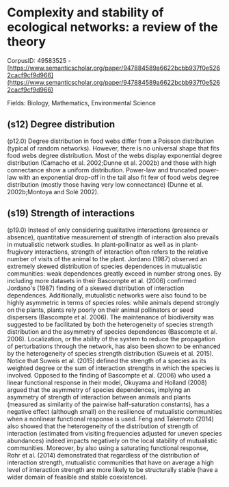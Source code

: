 # Complexity and stability of ecological networks: a review of the theory

CorpusID: 49583525 - [https://www.semanticscholar.org/paper/947884589a6622bcbb937f0e5262cacf9cf9d966](https://www.semanticscholar.org/paper/947884589a6622bcbb937f0e5262cacf9cf9d966)

Fields: Biology, Mathematics, Environmental Science

## (s12) Degree distribution
(p12.0) Degree distribution in food webs differ from a Poisson distribution (typical of random networks). However, there is no universal shape that fits food webs degree distribution. Most of the webs display exponential degree distribution (Camacho et al. 2002;Dunne et al. 2002b) and those with high connectance show a uniform distribution. Power-law and truncated power-law with an exponential drop-off in the tail also fit few of food webs degree distribution (mostly those having very low connectance) (Dunne et al. 2002b;Montoya and Solé 2002).
## (s19) Strength of interactions
(p19.0) Instead of only considering qualitative interactions (presence or absence), quantitative measurement of strength of interaction also prevails in mutualistic network studies. In plant-pollinator as well as in plant-frugivory interactions, strength of interaction often refers to the relative number of visits of the animal to the plant. Jordano (1987) observed an extremely skewed distribution of species dependences in mutualistic communities: weak dependences greatly exceed in number strong ones. By including more datasets in their  Bascompte et al. (2006) confirmed Jordano's (1987) finding of a skewed distribution of interaction dependences. Additionally, mutualistic networks were also found to be highly asymmetric in terms of species roles: while animals depend strongly on the plants, plants rely poorly on their animal pollinators or seed dispersers (Bascompte et al. 2006). The maintenance of biodiversity was suggested to be facilitated by both the heterogeneity of species strength distribution and the asymmetry of species dependences (Bascompte et al. 2006). Localization, or the ability of the system to reduce the propagation of perturbations through the network, has also been shown to be enhanced by the heterogeneity of species strength distribution (Suweis et al. 2015). Notice that Suweis et al. (2015) defined the strength of a species as its weighted degree or the sum of interaction strengths in which the species is involved. Opposed to the finding of Bascompte et al. (2006) who used a linear functional response in their model, Okuyama and Holland (2008) argued that the asymmetry of species dependences, implying an asymmetry of strength of interaction between animals and plants (measured as similarity of the pairwise half-saturation constants), has a negative effect (although small) on the resilience of mutualistic communities when a nonlinear functional response is used. Feng and Takemoto (2014) also showed that the heterogeneity of the distribution of strength of interaction (estimated from visiting frequencies adjusted for uneven species abundances) indeed impacts negatively on the local stability of mutualistic communities. Moreover, by also using a saturating functional response, Rohr et al. (2014) demonstrated that regardless of the distribution of interaction strength, mutualistic communities that have on average a high level of interaction strength are more likely to be structurally stable (have a wider domain of feasible and stable coexistence).
